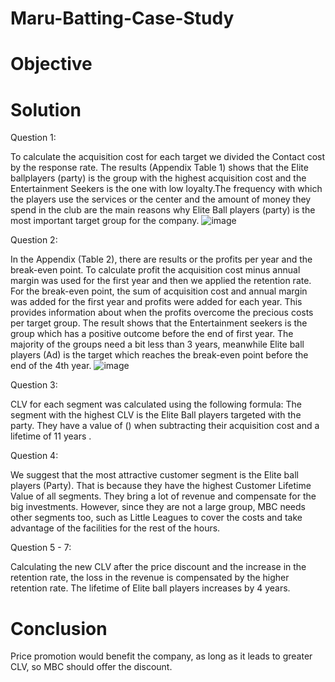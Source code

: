 # Maru-Batting-Case-Study 

# Objective 

# Solution 

Question 1: 

To calculate the acquisition cost for each target we divided the Contact cost by the response rate. The results (Appendix Table 1) shows that the Elite ballplayers (party) is the group with the highest acquisition cost and the Entertainment Seekers is the one with low loyalty.The frequency with which the players use the services or the center and the amount of money they spend in the club are the main reasons why Elite Ball players (party) is the most important target group for the company.
![image](https://user-images.githubusercontent.com/86486235/125588437-32f82a5c-a49f-4380-ab43-414a1f403fe0.png)


Question 2: 

In the Appendix (Table 2), there are results or the profits per year and the break-even point. To calculate profit the acquisition cost minus annual margin was used for the first year and then we applied the retention rate. For the break-even point, the sum of acquisition cost and annual margin was added for the first year and profits were added for each year. This provides information about when the profits overcome the precious costs per target group. The result shows that the Entertainment seekers is the group which has a positive outcome before the end of first year. The majority of the groups need a bit less than 3 years, meanwhile Elite ball players (Ad) is the target which reaches the break-even point before the end of the 4th year. 
![image](https://user-images.githubusercontent.com/86486235/125599791-518e707d-05d8-41ca-97c8-c8c5450a04a8.png)

Question 3: 

CLV for each segment was calculated using the following formula: 
The segment with the highest CLV is the Elite Ball players targeted with the party. They have a value of () when subtracting their acquisition cost and a lifetime of 11 years . 

Question 4: 

We suggest that the most attractive customer segment is the Elite ball players (Party). That is because they have the highest Customer Lifetime Value of all segments. They bring a lot of revenue and compensate for the big investments. However, since they are not a large group, MBC needs other segments too, such as Little Leagues to cover the costs and take advantage of the facilities for the rest of the hours. 

Question 5 - 7: 

Calculating the new CLV after the price discount and the increase in the retention rate, the loss in the revenue is compensated by the higher retention rate. The lifetime of Elite ball players increases by 4 years. 

# Conclusion 

Price promotion would benefit the company, as long as it leads to greater CLV, so MBC should offer the discount. 
